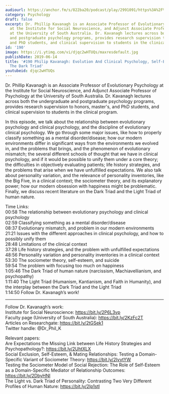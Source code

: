 ```yaml
---
audiourl: https://anchor.fm/s/822ba20/podcast/play/2991091/https%3A%2F%2Fd3ctxlq1ktw2nl.cloudfront.net%2Fproduction%2F2019-3-20%2F13203117-44100-2-e143c27a5efc8.m4a
category: Psychology
draft: false
excerpt: Dr. Phillip Kavanagh is an Associate Professor of Evolutionary Psychology
  at the Institute for Social Neuroscience, and Adjunct Associate Professor of Psychology
  at the University of South Australia. Dr. Kavanagh lectures across both the undergraduate
  and postgraduate psychology programs, provides research supervision to honors, master's,
  and PhD students, and clinical supervision to students in the clinical program.
id: '190'
image: https://i.ytimg.com/vi/djqc2wHTUQs/maxresdefault.jpg
publishDate: 2019-06-14
title: '#190 Philip Kavanagh: Evolution And Clinical Psychology, Self-Esteem, And
  The Dark Triad'
youtubeid: djqc2wHTUQs
---
```

<div class="timelinks">

Dr. Phillip Kavanagh is an Associate Professor of Evolutionary Psychology at the Institute for Social Neuroscience, and Adjunct Associate Professor of Psychology at the University of South Australia. Dr. Kavanagh lectures across both the undergraduate and postgraduate psychology programs, provides research supervision to honors, master's, and PhD students, and clinical supervision to students in the clinical program.

In this episode, we talk about the relationship between evolutionary psychology and clinical psychology, and the discipline of evolutionary clinical psychology. We go through some major issues, like how to properly classify something as a mental disorder/disease; how our modern environments differ in significant ways from the environments we evolved in, and the problems that brings, and the phenomenon of evolutionary mismatch; the several different schools of thought that we have in clinical psychology, and if it would be possible to unify them under a core theory; the difficulties in objectively evaluating patients; life history strategies, and the problems that arise when we have unfulfilled expectations. We also talk about personality variation, and the relevance of personality inventories, like the Big Five, in a clinical context; the sociometer theory, and its explanatory power; how our modern obsession with happiness might be problematic. Finally, we discuss recent literature on the Dark Triad and the Light Triad of human nature.

Time Links:  
<time>00:58</time> The relationship between evolutionary psychology and clinical psychology  
<time>02:59</time> Classifying something as a mental disorder/disease                                             
<time>08:37</time> Evolutionary mismatch, and problem in our modern environments                                       
<time>21:21</time> Issues with the different approaches in clinical psychology, and how to possibly unify them                                                       
<time>28:48</time> Limitations of the clinical context                                         
<time>37:28</time> Life history strategies, and the problem with unfulfilled expectations                                    
<time>48:56</time> Personality variation and personality inventories in a clinical context                       
<time>53:30</time> The sociometer theory, self-esteem, and suicide            
<time>59:54</time> The problem with focusing too much on happiness     
<time>1:05:46</time> The Dark Triad of human nature (narcissism, Machiavellianism, and psychopathy)  
<time>1:11:40</time> The Light Triad (Humanism, Kantianism, and Faith in Humanity), and the interplay between the Dark Triad and the Light Triad  
<time>1:14:50</time> Follow Dr. Kavanagh’s work!

---

Follow Dr. Kavanagh’s work:  
Institute for Social Neuroscience: https://bit.ly/2P6L3vp  
Faculty page (University of South Australia): https://bit.ly/2KzFc2T  
Articles on Researchgate: https://bit.ly/2tGSek1  
Twitter handle: @Dr_Phil_K 

Relevant papers:  
Are Expectations the Missing Link between Life History Strategies and Psychopathology?: https://bit.ly/2UhtXLX  
Social Exclusion, Self-Esteem, & Mating Relationships: Testing a Domain-Specific Variant of Sociometer Theory: https://bit.ly/2IvvtYW  
Testing the Sociometer Model of Social Rejection: The Role of Self-Esteem as a Domain-Specific Mediator of Relationship Outcomes: https://bit.ly/2DbyHNI  
The Light vs. Dark Triad of Personality: Contrasting Two Very Different Profiles of Human Nature: https://bit.ly/2Ip1stI
</div>

